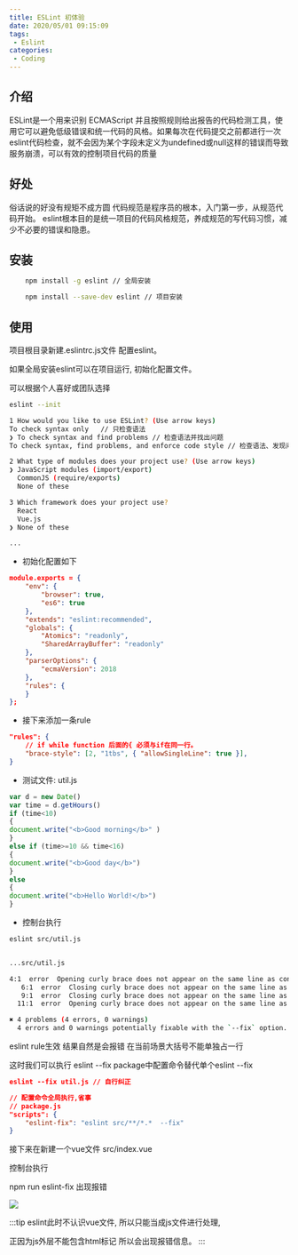 ```yaml
---
title: ESLint 初体验
date: 2020/05/01 09:15:09
tags:
 - Eslint
categories:
 - Coding
---
```


## 介绍

ESLint是一个用来识别 ECMAScript 并且按照规则给出报告的代码检测工具，使用它可以避免低级错误和统一代码的风格。如果每次在代码提交之前都进行一次eslint代码检查，就不会因为某个字段未定义为undefined或null这样的错误而导致服务崩溃，可以有效的控制项目代码的质量

## 好处

俗话说的好没有规矩不成方圆 代码规范是程序员的根本，入门第一步，从规范代码开始。
eslint根本目的是统一项目的代码风格规范，养成规范的写代码习惯，减少不必要的错误和隐患。


## 安装

``` sh
    npm install -g eslint // 全局安装

    npm install --save-dev eslint // 项目安装
```

## 使用

项目根目录新建.eslintrc.js文件 配置eslint。

如果全局安装eslint可以在项目运行, 初始化配置文件。

可以根据个人喜好或团队选择

``` sh
eslint --init

1 How would you like to use ESLint? (Use arrow keys)
To check syntax only   // 只检查语法
❯ To check syntax and find problems // 检查语法并找出问题
To check syntax, find problems, and enforce code style // 检查语法、发现问题并强制执行代码样式

2 What type of modules does your project use? (Use arrow keys)
❯ JavaScript modules (import/export) 
  CommonJS (require/exports) 
  None of these

3 Which framework does your project use? 
  React 
  Vue.js 
❯ None of these

...
```

- 初始化配置如下

``` json 
module.exports = {
    "env": {
        "browser": true,
        "es6": true
    },
    "extends": "eslint:recommended",
    "globals": {
        "Atomics": "readonly",
        "SharedArrayBuffer": "readonly"
    },
    "parserOptions": {
        "ecmaVersion": 2018
    },
    "rules": {
    }
};
```

- 接下来添加一条rule

``` json
"rules": {
	// if while function 后面的{ 必须与if在同一行。
	"brace-style": [2, "1tbs", { "allowSingleLine": true }],
}
```

- 测试文件: util.js

``` js
var d = new Date()
var time = d.getHours()
if (time<10)
{
document.write("<b>Good morning</b>" )
}
else if (time>=10 && time<16) 
{
document.write("<b>Good day</b>")
}
else
{
document.write("<b>Hello World!</b>")
}
```

- 控制台执行
``` sh
eslint src/util.js


...src/util.js

4:1  error  Opening curly brace does not appear on the same line as controlling statement  brace-style
   6:1  error  Closing curly brace does not appear on the same line as the subsequent block   brace-style
   9:1  error  Closing curly brace does not appear on the same line as the subsequent block   brace-style
  11:1  error  Opening curly brace does not appear on the same line as controlling statement  brace-style

✖ 4 problems (4 errors, 0 warnings)
  4 errors and 0 warnings potentially fixable with the `--fix` option.
```

eslint rule生效 结果自然是会报错
在当前场景大括号不能单独占一行



这时我们可以执行 eslint --fix
package中配置命令替代单个eslint --fix

``` json
eslint --fix util.js // 自行纠正

// 配置命令全局执行,省事
// package.js 
"scripts": {
	"eslint-fix": "eslint src/**/*.*  --fix"
}
```

接下来在新建一个vue文件
src/index.vue

控制台执行

npm run eslint-fix
出现报错

![](/coding/eslint/error.png)

:::tip
eslint此时不认识vue文件, 所以只能当成js文件进行处理,

正因为js外层不能包含html标记 所以会出现报错信息。
:::